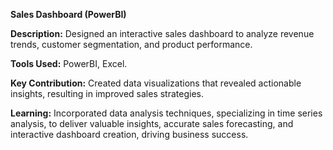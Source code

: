 **Sales Dashboard (PowerBI)**

**Description:** Designed an interactive sales dashboard to analyze revenue trends, customer segmentation, and product performance.

**Tools Used:** PowerBI, Excel.

**Key Contribution:** Created data visualizations that revealed actionable insights, resulting in improved sales strategies.

**Learning:** Incorporated data analysis techniques, specializing in time series analysis, to deliver valuable insights, accurate sales forecasting, and interactive dashboard creation, driving business success.
